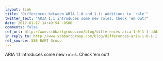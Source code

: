 ```yaml
---
layout: link
title: "Differences between ARIA 1.0 and 1.1: Additions to `role`"
twitter_text: "ARIA 1.1 introduces some new roles. Check ’em out!"
date: 2017-01-17 14:49:54 -0500
comments: false
ref_url: http://www.ssbbartgroup.com/blog/differences-aria-1-0-1-1-additions-role/
in_reply_to: http://www.ssbbartgroup.com/blog/differences-aria-1-0-1-1-additions-role/
ref_source: SSB BART Group
---
```


ARIA 1.1 introduces some new `role`s. Check ’em out!